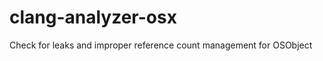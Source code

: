 clang-analyzer-osx
==================

Check for leaks and improper reference count management for OSObject
